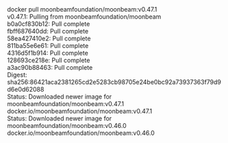 <div id="termynal" data-termynal>
  <span data-ty="input"><span class="file-path"></span>docker pull moonbeamfoundation/moonbeam:v0.47.1</span>
  <br>
  <span data-ty>v0.47.1: Pulling from moonbeamfoundation/moonbeam
    <br> b0a0cf830b12: Pull complete
    <br> fbff687640dd: Pull complete
    <br> 58ea427410e2: Pull complete
    <br> 811ba55e6e61: Pull complete
    <br> 4316d5f1b914: Pull complete
    <br> 128693ce218e: Pull complete
    <br> a3ac90b88463: Pull complete
    <br> Digest: sha256:86421aca2381265cd2e5283cb98705e24be0bc92a73937363f79d9d6e0d62088
    <br> Status: Downloaded newer image for moonbeamfoundation/moonbeam:v0.47.1
    <br> docker.io/moonbeamfoundation/moonbeam:v0.47.1
    <br> Status: Downloaded newer image for moonbeamfoundation/moonbeam:v0.46.0
    <br> docker.io/moonbeamfoundation/moonbeam:v0.46.0
  </span>
</div>
